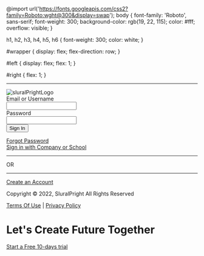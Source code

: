 @import url('https://fonts.googleapis.com/css2?family=Roboto:wght@300&display=swap');
body {
  font-family: 'Roboto', sans-serif;
  font-weight: 300;
  background-color: rgb(19, 22, 115);
  color: #fff;
  overflow: visible;
}

h1,
h2,
h3,
h4,
h5,
h6  {
  font-weight: 300;
  color: white;
}

#wrapper {
  display: flex;
  flex-direction: row;
}

#left {
  display: flex;
  flex: 1;
}

#right {
  flex: 1;
}

----------------------------------
<!DOCTYPE html>
<html lang="en-TR">
<html>
  <head>
    <link rel="stylesheet" href="cssOfPage.css">
    <meta charset="UTF-8">
    <meta name="viewport" content="width=device-width, initial-scale=1.0">
    <meta http-equiv="X-UA-Compatible" content="ie=edge">
    <title> Sign-in  SluralPright</title>
  </head>
  <body>
    <div id="wrapper">
      <div id="left">
         <div id="signin">
            <div class="logo">
              <img src="login-logo.png" alt="sluralPrightLogo">
            </div>
            <form>
               <label>Email or Username</label><br/>
               <input type="text" class="text-input"><br/> 
               <label>Password</label><br/>
               <input type="password" class="text-input"><br/>
               <input type="submit" value="Sign In" class="primary-btn">
            </form>
            <div id="links">
               <a href="#">Forgot Password</a></br>
               <a href="#">Sign in with Company or School</a>
            </div>
            <div class="OR">
              <hr class="bar">
              <span>OR</span>
              <hr class="bar">
            </div>
            <a href="#" class="secondary-btn">Create an Account</a>
          </div>  
          <footer id="main-footer">
            <p>Copyright &copy; 2022, SluralPright All Rights Reserved</p>
            <div>
               <a href="#"> Terms Of Use</a> | <a href="#">Privacy Policy</a>
            </div>
          </footer>
      </div>
      <div id="right">
        <div id="showcase">
          <div class="showcase-content">
            <h1 class="showcase-text">Let's Create Future <strong>Together</strong></h1>
            <a href="#" class="secondary-btn">Start a Free 10-days trial</a>
          </div>
        </div>	
      </div>	
    </div>
  </body>
</html>


